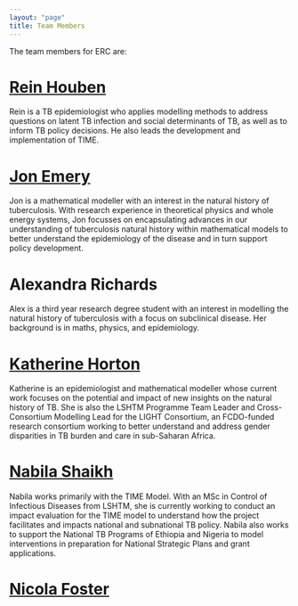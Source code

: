 ```yaml
---
layout: "page"
title: Team Members
---
```


The team members for ERC are:

# [Rein Houben](https://www.lshtm.ac.uk/aboutus/people/houben.rein)
Rein is a TB epidemiologist who applies modelling methods to address questions on latent TB infection and social determinants of TB, as well as to inform TB policy decisions. He also leads the development and implementation of TIME.

# [Jon Emery](https://www.lshtm.ac.uk/aboutus/people/emery.jon)
Jon is a mathematical modeller with an interest in the natural history of tuberculosis. With research experience in theoretical physics and whole energy systems, Jon focusses on encapsulating advances in our understanding of tuberculosis natural history within mathematical models to better understand the epidemiology of the disease and in turn support policy development.

# Alexandra Richards
Alex is a third year research degree student with an interest in modelling the natural history of tuberculosis with a focus on subclinical disease. Her background is in maths, physics, and epidemiology.

# [Katherine Horton](https://www.lshtm.ac.uk/aboutus/people/horton.katherine)
Katherine is an epidemiologist and mathematical modeller whose current work focuses on the potential and impact of new insights on the natural history of TB. She is also the LSHTM Programme Team Leader and Cross-Consortium Modelling Lead for the LIGHT Consortium, an FCDO-funded research consortium working to better understand and address gender disparities in TB burden and care in sub-Saharan Africa.

# [Nabila Shaikh](https://www.lshtm.ac.uk/aboutus/people/shaikh.nabila)
Nabila works primarily with the TIME Model. With an MSc in Control of Infectious Diseases from LSHTM, she is currently working to conduct an impact evaluation for the TIME model to understand how the project facilitates and impacts national and subnational TB policy. Nabila also works to support the National TB Programs of Ethiopia and Nigeria to model interventions in preparation for National Strategic Plans and grant applications.

# [Nicola Foster](https://www.lshtm.ac.uk/aboutus/people/foster.nicola)
